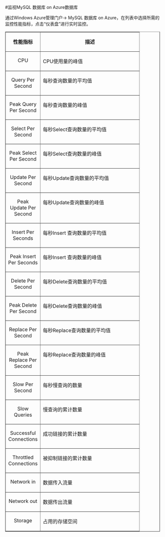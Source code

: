 <properties linkid="" urlDisplayName="" pageTitle="监视MySQL 数据库 on Azure数据库 - Azure 微软云" metaKeywords="Azure 云,技术文档,文档与资源,MySQL,数据库,监视,性能指标,Azure MySQL, MySQL PaaS,Azure MySQL PaaS, Azure MySQL Service, Azure RDS" description="MySQL 数据库 on Azure 为用户提供核心性能指标的监控,您可以通过Windows Azure管理门户的仪表盘进行查看。" metaCanonical="" services="MySQL" documentationCenter="Services" title="" authors="" solutions="" manager="" editor="" />

<tags ms.service="mysql" ms.date="" wacn.date="10/20/2015"/>

#监视MySQL 数据库 on Azure数据库

通过Windows Azure管理门户-> MySQL 数据库 on Azure，在列表中选择所需的监控性能指标，点击“仪表盘”进行实时监控。

<table border="1" cellspacing="0" cellpadding="0">
  <tr>
    <td width="96" valign="top"><p align="center"><strong>性能指标 </strong></p></td>
    <td width="306" valign="top"><p align="center"><strong>描述 </strong></p></td>
  </tr>
    <tr>
    <td width="96" valign="top"><p align="center">CPU</p></td>
    <td width="306" valign="top"><p>CPU使用量的峰值 </p></td>
  </tr>
  <tr>
    <td width="96" valign="top"><p align="center">Query Per Second</p></td>
    <td width="306" valign="top"><p>每秒查询数量的平均值 </p></td>
  </tr>
    <tr>
    <td width="96" valign="top"><p align="center">Peak Query Per Second</p></td>
    <td width="306" valign="top"><p>每秒查询数量的峰值 </p></td>
  </tr>
  <tr>
    <td width="96" valign="top"><p align="center">Select Per Second</p></td>
    <td width="306" valign="top"><p>每秒Select查询数量的平均值 </p></td>
  </tr>
    <tr>
    <td width="96" valign="top"><p align="center">Peak Select Per Second</p></td>
    <td width="306" valign="top"><p>每秒Select查询数量的峰值 </p></td>
  </tr>
  <tr>
    <td width="96" valign="top"><p align="center">Update Per Second</p></td>
    <td width="306" valign="top"><p>每秒Update查询数量的平均值 </p></td>
  </tr>
    <tr>
    <td width="96" valign="top"><p align="center">Peak Update Per Second</p></td>
    <td width="306" valign="top"><p>每秒Update查询数量的峰值 </p></td>
  </tr>
  <tr>
    <td width="96" valign="top"><p align="center">Insert Per Seconds</p></td>
    <td width="306" valign="top"><p>每秒Insert 查询数量的平均值 </p></td>
  </tr>
   <tr>
    <td width="96" valign="top"><p align="center">Peak Insert Per Seconds</p></td>
    <td width="306" valign="top"><p>每秒Insert 查询数量的峰值 </p></td>
  </tr>
  <tr>
    <td width="96" valign="top"><p align="center">Delete Per Second</p></td>
    <td width="306" valign="top"><p>每秒Delete查询数量的平均值 </p></td>
  </tr>
    <tr>
    <td width="96" valign="top"><p align="center">Peak Delete Per Second</p></td>
    <td width="306" valign="top"><p>每秒Delete查询数量的峰值 </p></td>
  </tr>
  <tr>
    <td width="96" valign="top"><p align="center">Replace Per Second</p></td>
    <td width="306" valign="top"><p>每秒Replace查询数量的平均值 </p></td>
  </tr>
  <tr>
    <td width="96" valign="top"><p align="center">Peak Replace Per Second</p></td>
    <td width="306" valign="top"><p>每秒Replace查询数量的峰值 </p></td>
  </tr>
  <tr>
    <td width="96" valign="top"><p align="center">Slow Per Second</p></td>
    <td width="306" valign="top"><p>每秒慢查询的数量 </p></td>
  </tr>
  <tr>
    <td width="96" valign="top"><p align="center">Slow Queries</p></td>
    <td width="306" valign="top"><p>慢查询的累计数量 </p></td>
  </tr>
  <tr>
    <td width="96" valign="top"><p align="center">Successful Connections</p></td>
    <td width="306" valign="top"><p>成功链接的累计数量 </p></td>
  </tr>
  <tr>
    <td width="96" valign="top"><p align="center">Throttled Connections</p></td>
    <td width="306" valign="top"><p>被抑制链接的累计数量 </p></td>
  </tr>
  <tr>
    <td width="96" valign="top"><p align="center">Network in</p></td>
    <td width="306" valign="top"><p> 数据传入流量</p></td>
  </tr>
  <tr>
    <td width="96" valign="top"><p align="center">Network out</p></td>
    <td width="306" valign="top"><p> 数据传出流量</p></td>
  </tr>
  <tr>
    <td width="96" valign="top"><p align="center">Storage</p></td>
    <td width="306" valign="top"><p> 占用的存储空间</p></td>
  </tr>
</table>
